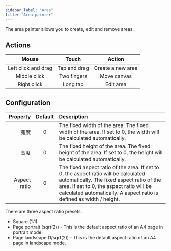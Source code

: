 ```yaml
---
sidebar_label: "Area"
title: "Area painter"
---
```


The area painter allows you to create, edit and remove areas.

## Actions

|        Mouse        |    Touch     |      Action       |
|:-------------------:|:------------:|:-----------------:|
| Left click and drag | Tap and drag | Create a new area |
|    Middle click     | Two fingers  |    Move canvas    |
|     Right click     |   Long tap   |     Edit area     |

## Configuration

|     Property | Default | Description                                                                                                                                                                                                                                          |
| ------------:|:-------:|:---------------------------------------------------------------------------------------------------------------------------------------------------------------------------------------------------------------------------------------------------- |
|           寬度 |    0    | The fixed width of the area. The fixed width of the area. If set to 0, the width will be calculated automatically.                                                                                                                                   |
|           高度 |    0    | The fixed height of the area. The fixed height of the area. If set to 0, the height will be calculated automatically.                                                                                                                                |
| Aspect ratio |    0    | The fixed aspect ratio of the area. If set to 0, the aspect ratio will be calculated automatically. The fixed aspect ratio of the area. If set to 0, the aspect ratio will be calculated automatically. A aspect ratio is defined as width / height. |

There are three aspect ratio presets:

* Square (1:1)
* Page portrait (sqrt(2)) - This is the default aspect ratio of an A4 page in portrait mode.
* Page landscape (1/sqrt(2)) - This is the default aspect ratio of an A4 page in landscape mode.
